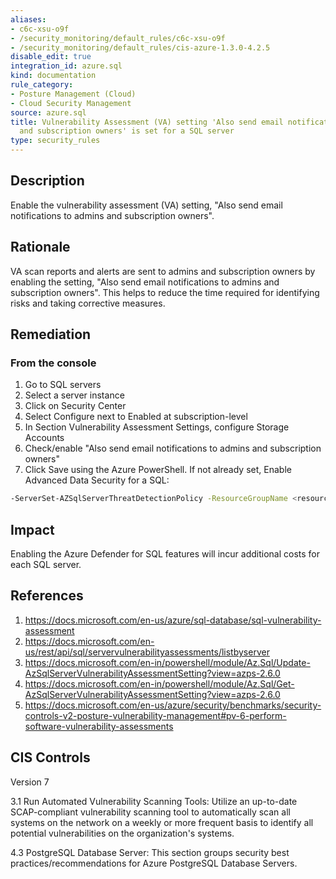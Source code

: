 ```yaml
---
aliases:
- c6c-xsu-o9f
- /security_monitoring/default_rules/c6c-xsu-o9f
- /security_monitoring/default_rules/cis-azure-1.3.0-4.2.5
disable_edit: true
integration_id: azure.sql
kind: documentation
rule_category:
- Posture Management (Cloud)
- Cloud Security Management
source: azure.sql
title: Vulnerability Assessment (VA) setting 'Also send email notifications to admins
  and subscription owners' is set for a SQL server
type: security_rules
---
```


## Description

Enable the vulnerability assessment (VA) setting, "Also send email notifications to admins and subscription owners".

## Rationale

VA scan reports and alerts are sent to admins and subscription owners by enabling the setting, "Also send email notifications to admins and subscription owners". This helps to reduce the time required for identifying risks and taking corrective measures.

## Remediation

### From the console

1. Go to SQL servers
2. Select a server instance
3. Click on Security Center
4. Select Configure next to Enabled at subscription-level
5. In Section Vulnerability Assessment Settings, configure Storage Accounts
6. Check/enable "Also send email notifications to admins and subscription owners"
7. Click Save using the Azure PowerShell. If not already set, Enable Advanced Data Security for a SQL:

  ```bash
  -ServerSet-AZSqlServerThreatDetectionPolicy -ResourceGroupName <resource group name> -ServerName <server name> -EmailAdmins $True To enable ADS-VA service and Set ''Also send email notifications to admins and subscription owners'' Update-AzSqlServerVulnerabilityAssessmentSetting ` -ResourceGroupName "<resource group name>"` -ServerName "<Server Name>"` -StorageAccountName "<Storage Name from same subscription and same Location" ` -ScanResultsContainerName "vulnerability-assessment" ` -RecurringScansInterval Weekly ` -EmailSubscriptionAdmins $true ` -NotificationEmail @("mail1@mail.com" , "mail2@mail.com")
  ```

## Impact

Enabling the Azure Defender for SQL features will incur additional costs for each SQL server.

## References

1. https://docs.microsoft.com/en-us/azure/sql-database/sql-vulnerability-assessment
2. https://docs.microsoft.com/en-us/rest/api/sql/servervulnerabilityassessments/listbyserver
3. https://docs.microsoft.com/en-in/powershell/module/Az.Sql/Update-AzSqlServerVulnerabilityAssessmentSetting?view=azps-2.6.0
4. https://docs.microsoft.com/en-in/powershell/module/Az.Sql/Get-AzSqlServerVulnerabilityAssessmentSetting?view=azps-2.6.0
5. https://docs.microsoft.com/en-us/azure/security/benchmarks/security-controls-v2-posture-vulnerability-management#pv-6-perform-software-vulnerability-assessments

## CIS Controls

Version 7

3.1 Run Automated Vulnerability Scanning Tools: Utilize an up-to-date SCAP-compliant vulnerability scanning tool to automatically scan all systems on the network on a weekly or more frequent basis to identify all potential vulnerabilities on the organization's systems.

4.3 PostgreSQL Database Server: This section groups security best practices/recommendations for Azure PostgreSQL Database Servers.
